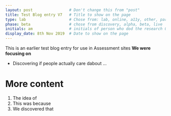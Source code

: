 ```yaml
---
layout: post                # Don't change this from "post"
title: Test Blog entry V7   # Title to show on the page
type: lab                   # Chose from: lab, online, a11y, other, partner
phase: beta                 # chose from discovery, alpha, beta, live
initials: am                # initials of person who dod the research OR who uploaded it to this site
display_date: 8th Nov 2019  # Date to show on the page
---
```


This is an earlier  test blog entry for use in Assessment sites
**We were focusing on**
- Discovering if people actually care dabout ... 

<!--more-->

# More content

1. The idea of
2. This was because
3. We discovered that
